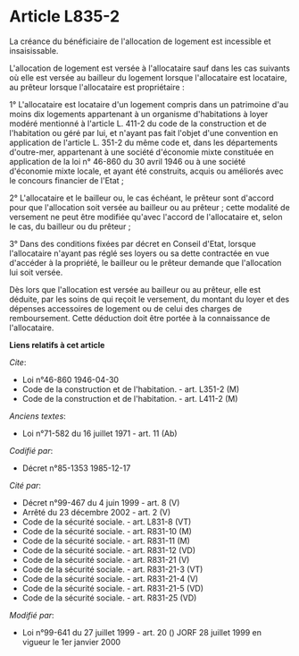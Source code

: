 # Article L835-2

La créance du bénéficiaire de l'allocation de logement est incessible et insaisissable.

L'allocation de logement est versée à l'allocataire sauf dans les cas suivants où elle est versée au bailleur du logement
lorsque l'allocataire est locataire, au prêteur lorsque l'allocataire est propriétaire :

1° L'allocataire est locataire d'un logement compris dans un patrimoine d'au moins dix logements appartenant à un organisme
d'habitations à loyer modéré mentionné à l'article L. 411-2 du code de la construction et de l'habitation ou géré par lui, et
n'ayant pas fait l'objet d'une convention en application de l'article L. 351-2 du même code et, dans les départements
d'outre-mer, appartenant à une société d'économie mixte constituée en application de la loi n° 46-860 du 30 avril 1946 ou à
une société d'économie mixte locale, et ayant été construits, acquis ou améliorés avec le concours financier de l'Etat ;

2° L'allocataire et le bailleur ou, le cas échéant, le prêteur sont d'accord pour que l'allocation soit versée au bailleur ou
au prêteur ; cette modalité de versement ne peut être modifiée qu'avec l'accord de l'allocataire et, selon le cas, du
bailleur ou du prêteur ;

3° Dans des conditions fixées par décret en Conseil d'Etat, lorsque l'allocataire n'ayant pas réglé ses loyers ou sa dette
contractée en vue d'accéder à la propriété, le bailleur ou le prêteur demande que l'allocation lui soit versée.

Dès lors que l'allocation est versée au bailleur ou au prêteur, elle est déduite, par les soins de qui reçoit le versement,
du montant du loyer et des dépenses accessoires de logement ou de celui des charges de remboursement. Cette déduction doit
être portée à la connaissance de l'allocataire.

**Liens relatifs à cet article**

_Cite_:

  - Loi n°46-860 1946-04-30
  - Code de la construction et de l'habitation. - art. L351-2 (M)
  - Code de la construction et de l'habitation. - art. L411-2 (M)

_Anciens textes_:

  - Loi n°71-582 du 16 juillet 1971 - art. 11 (Ab)

_Codifié par_:

  - Décret n°85-1353 1985-12-17

_Cité par_:

  - Décret n°99-467 du 4 juin 1999 - art. 8 (V)
  - Arrêté du 23 décembre 2002 - art. 2 (V)
  - Code de la sécurité sociale. - art. L831-8 (VT)
  - Code de la sécurité sociale. - art. R831-10 (M)
  - Code de la sécurité sociale. - art. R831-11 (M)
  - Code de la sécurité sociale. - art. R831-12 (VD)
  - Code de la sécurité sociale. - art. R831-21 (V)
  - Code de la sécurité sociale. - art. R831-21-3 (VT)
  - Code de la sécurité sociale. - art. R831-21-4 (V)
  - Code de la sécurité sociale. - art. R831-21-5 (VD)
  - Code de la sécurité sociale. - art. R831-25 (VD)

_Modifié par_:

  - Loi n°99-641 du 27 juillet 1999 - art. 20 () JORF 28 juillet 1999 en vigueur le 1er janvier 2000
